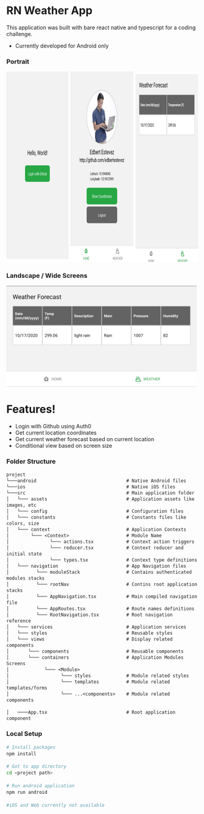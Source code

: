 # RN Weather App

This application was built with bare react native and typescript for a coding challenge.
  - Currently developed for Android only
  
### Portrait
<img src="screenshots/portrait.png" height="500px"/>
  
### Landscape / Wide Screens
<img src="screenshots/landscape-2.jpg" width="500px"/>

# Features!
  - Login with Github using Auth0
  - Get current location coordinates
  - Get current weather forecast based on current location
  - Conditional view based on screen size
  

### Folder Structure
```
project
└───android                                 # Native Android files
└───ios                                     # Native iOS files
└───src                                     # Main application folder
│   └─── assets                             # Application assets like images, etc
│   └─── config                             # Configuration files
│   └─── constants                          # Constants files like colors, size
│   └─── context                            # Application Contexts
│        └─── <Context>                     # Module Name
│               └─── actions.tsx            # Context action triggers
│               └─── reducer.tsx            # Context reducer and initial state
│               └─── types.tsx              # Context type definitions
│   └─── navigation                         # App Navigation files
│          └─── moduleStack                 # Contains authenticated modules stacks
│          └─── rootNav                     # Contins root application stacks
│          └─── AppNavigation.tsx           # Main compiled navigation file
│          └─── AppRoutes.tsx               # Route names definitions
│          └─── RootNavigation.tsx          # Root navigation reference
│   └─── services                           # Application services
│   └─── styles                             # Reusable styles
│   └─── views                              # Display related components
│       └─── components                     # Reusable components
│       └─── containers                     # Application Modules Screens
│             └─── <Module>
│                   └─── styles             # Module related styles
│                   └─── templates          # Module related templates/forms
│                   └─── ...<components>    # Module related components

│   ────App.tsx                             # Root application component
```


### Local Setup
```bash
# Install packages
npm install

# Got to app directory
cd <project path>

# Run android application
npm run android

#iOS and Web currently not available
```
